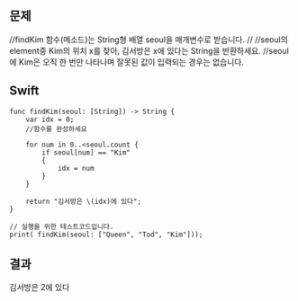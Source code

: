 ## 문제

//findKim 함수(메소드)는 String형 배열 seoul을 매개변수로 받습니다.
//
//seoul의 element중 Kim의 위치 x를 찾아, 김서방은 x에 있다는 String을 반환하세요.
//seoul에 Kim은 오직 한 번만 나타나며 잘못된 값이 입력되는 경우는 없습니다.

## Swift

```
func findKim(seoul: [String]) -> String {
    var idx = 0;
    //함수를 완성하세요
    
    for num in 0..<seoul.count {
        if seoul[num] == "Kim"
        {
            idx = num
        }
    }
    
    return "김서방은 \(idx)에 있다";
}

// 실행을 위한 테스트코드입니다.
print( findKim(seoul: ["Queen", "Tod", "Kim"]));
```

## 결과

김서방은 2에 있다